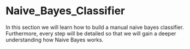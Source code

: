 # Naive_Bayes_Classifier
In this section we will learn how to build a manual naive bayes classifier. Furthermore, every step will be detailed so that we will gain a deeper understanding how Naive Bayes works.
